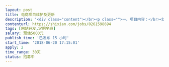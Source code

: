 ```yaml
---                
layout: post       
title: 电商项目维护及更新           
description: '<div class="content"></br><p class="">一、项目内容：</br><br/>1.维护商城已有功能；</br><br/>2.及时解决商城出现的bug；</br><br/>3.对已有商城功能做优化更新；</br><br/>4.开发商城基本功能。</p></br><p class="">二、其他要求</br><br/>1.平时远程办公即可；</br><br/>2.有较为重要复杂的开发则需要共同办公；</br><br/>3.项目周期：总周期为30天。</br></p></br></div>'     
contenturl: https://shixian.com/jobs/0261598694      
tags: [网站开发,定期坐班]            
salary: 预估5000元          
publish_time: '已发布 15 小时'         
start_time: '2018-06-20 17:15:01'           
apply: 2                   
time_range: 30天              
status: 招募中                  
---                 
```

